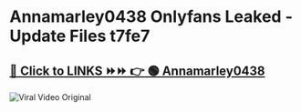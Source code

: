
 # Annamarley0438 Onlyfans Leaked - Update Files t7fe7

## <h2><a href="https://clipsfans.com/Annamarley0438&ref=git">🔗 Click to LINKS ⏩⏩ 👉 🟢 Annamarley0438 </a></h2>

<a href="https://clipsfans.com/Annamarley0438&ref=git" rel="nofollow" data-target="animated-image.originalLink"><img src="https://i.ibb.co.com/xMMVF88/686577567.gif" alt="Viral Video Original" style="max-width: 100%; display: inline-block;" data-target="animated-image.originalImage"></a>

